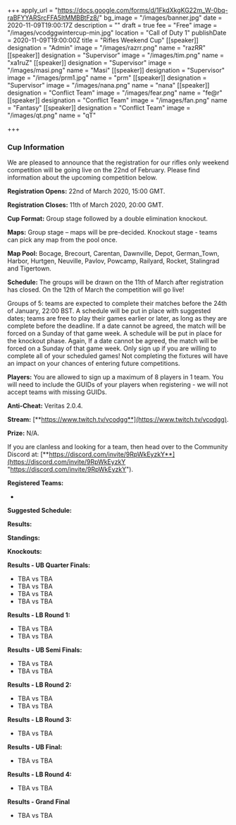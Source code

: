 +++
apply_url = "https://docs.google.com/forms/d/1FkdXkgKG22m_W-0bq-raBFYYARSrcFFA5ItMMBBtFz8/"
bg_image = "/images/banner.jpg"
date = 2020-11-09T19:00:17Z
description = ""
draft = true
fee = "Free"
image = "/images/vcodggwintercup-min.jpg"
location = "Call of Duty 1"
publishDate = 2020-11-09T19:00:00Z
title = "Rifles Weekend Cup"
[[speaker]]
designation = "Admin"
image = "/images/razrr.png"
name = "razRR"
[[speaker]]
designation = "Supervisor"
image = "/images/tim.png"
name = "xa1ruZ"
[[speaker]]
designation = "Supervisor"
image = "/images/masi.png"
name = "Masi"
[[speaker]]
designation = "Supervisor"
image = "/images/prm1.jpg"
name = "prm"
[[speaker]]
designation = "Supervisor"
image = "/images/nana.png"
name = "nana"
[[speaker]]
designation = "Conflict Team"
image = "/images/fear.png"
name = "fe@r"
[[speaker]]
designation = "Conflict Team"
image = "/images/fan.png"
name = "Fantasy"
[[speaker]]
designation = "Conflict Team"
image = "/images/qt.png"
name = "qT"

+++
### **Cup Information**

We are pleased to announce that the registration for our rifles only weekend competition will be going live on the 22nd of February. Please find information about the upcoming competition below.

**Registration Opens:** 22nd of March 2020, 15:00 GMT.

**Registration Closes:** 11th of March 2020, 20:00 GMT.

**Cup Format:** Group stage followed by a double elimination knockout.

**Maps:** Group stage – maps will be pre-decided. Knockout stage - teams can pick any map from the pool once.

**Map Pool:** Bocage, Brecourt, Carentan, Dawnville, Depot, German_Town, Harbor, Hurtgen, Neuville, Pavlov, Powcamp, Railyard, Rocket, Stalingrad and Tigertown.

**Schedule:** The groups will be drawn on the 11th of March after registration has closed. On the 12th of March the competition will go live! 

Groups of 5: teams are expected to complete their matches before the 24th of January, 22:00 BST. A schedule will be put in place with suggested dates; teams are free to play their games earlier or later, as long as they are complete before the deadline. If a date cannot be agreed, the match will be forced on a Sunday of that game week. A schedule will be put in place for the knockout phase. Again, If a date cannot be agreed, the match will be forced on a Sunday of that game week. Only sign up if you are willing to complete all of your scheduled games! Not completing the fixtures will have an impact on your chances of entering future competitions.

**Players:** You are allowed to sign up a maximum of 8 players in 1 team. You will need to include the GUIDs of your players when registering - we will not accept teams with missing GUIDs.

**Anti-Cheat:** Veritas 2.0.4.

**Stream:** [**https://www.twitch.tv/vcodgg**](https://www.twitch.tv/vcodgg).

**Prize:** N/A.

If you are clanless and looking for a team, then head over to the Community Discord at: [**https://discord.com/invite/9RpWkEyzkY**](https://discord.com/invite/9RpWkEyzkY "https://discord.com/invite/9RpWkEyzkY").

**Registered Teams:**

* 

**Suggested Schedule:**

**Results:**

**Standings:**

**Knockouts:**

**Results - UB Quarter Finals:**

* TBA vs TBA
* TBA vs TBA
* TBA vs TBA
* TBA vs TBA

**Results - LB Round 1:**

* TBA vs TBA
* TBA vs TBA

**Results - UB Semi Finals:**

* TBA vs TBA
* TBA vs TBA

**Results - LB Round 2:**

* TBA vs TBA
* TBA vs TBA

**Results - LB Round 3:**

* TBA vs TBA

**Results - UB Final:**

* TBA vs TBA

**Results - LB Round 4:**

* TBA vs TBA

**Results - Grand Final**

* TBA vs TBA